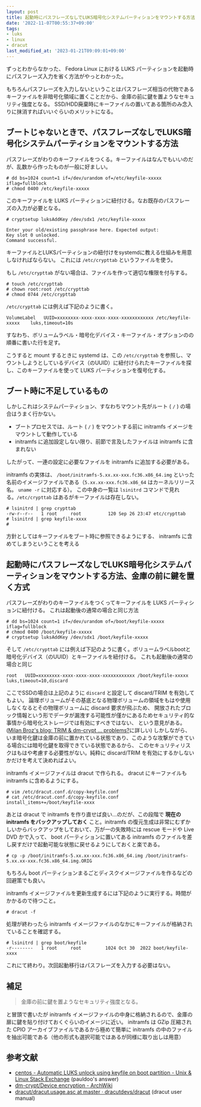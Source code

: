 ```yaml
---
layout: post
title: 起動時にパスフレーズなしでLUKS暗号化システムパーティションをマウントする方法、金庫の前に鍵を置く方式
date: '2022-11-07T00:55:37+09:00'
tags:
- luks
- linux
- dracut
last_modified_at: '2023-01-21T09:09:01+09:00'
---
```


ずっとわからなかった、 Fedora Linux における LUKS パーティションを起動時にパスフレーズ入力を省く方法がやっとわかった。

もちろんパスフレーズを入力しないということはパスフレーズ相当の代物であるキーファイルを非暗号化領域に置くことだから、金庫の前に鍵を置ようなセキュリティ強度となる。
SSD/HDD廃棄時にキーファイルの置いてある箇所のみ念入りに抹消すればいいぐらいのメリットになる。

## ブートじゃないときで、パスフレーズなしでLUKS暗号化システムパーティションをマウントする方法

パスフレーズがわりのキーファイルをつくる。キーファイルはなんでもいいのだが、乱数から作ったものが一般に好ましい。

```console
# dd bs=1024 count=1 if=/dev/urandom of=/etc/keyfile-xxxxx iflag=fullblock
# chmod 0400 /etc/keyfile-xxxxx
```

このキーファイルを LUKS パーティションに紐付ける。なお既存のパスフレーズの入力が必要となる。

```console
# cryptsetup luksAddKey /dev/sdx1 /etc/keyfile-xxxxx

Enter your old/existing passphrase here. Expected output:
Key slot 0 unlocked.
Command successful.
```

キーファイルとLUKSパーティションの紐付けをsystemdに教える仕組みを用意しなければならない。
これには `/etc/crypttab` というファイルを使う。

もし `/etc/crypttab` がない場合は、ファイルを作って適切な権限を付与する。

```console
# touch /etc/crypttab
# chown root:root /etc/crypttab
# chmod 0744 /etc/crypttab
```

`/etc/crypttab` には例えば下記のように書く。

```
VolumeLabel   UUID=xxxxxxxx-xxxx-xxxx-xxxx-xxxxxxxxxxxx /etc/keyfile-xxxxx    luks,timeout=10s
```

すなわち、ボリュームラベル・暗号化デバイス・キーファイル・オプションのの順番に書いた行を足す。

こうすると mount するときに systemd は、この `/etc/crypttab` を参照し、マウントしようとしているデバイス（のUUID）に紐付けられたキーファイルを探し、このキーファイルを使って LUKS パーティションを復号化する。

## ブート時に不足しているもの

しかしこれはシステムパーティション、すなわちマウント先がルート ( `/` ) の場合はうまく行かない。

* ブートプロセスでは、ルート ( `/` ) をマウントする前に initramfs イメージをマウントして動作している
* initramfs に追加設定しない限り、前節で言及したファイルは initramfs に含まれない

したがって、一連の設定に必要なファイルを initramfs に追加する必要がある。


initramfs の実体は、 `/boot/initramfs-5.xx.xx-xxx.fc36.x86_64.img` といった名前のイメージファイルである（`5.xx.xx-xxx.fc36.x86_64` はカーネルリリース名。 `uname -r` に対応する）。
この中身の一覧は `lsinitrd` コマンドで見れる。`/etc/crypttab` はあるがキーファイルは存在しない。

```console
# lsinitrd | grep crypttab
-rw-r--r--   1 root     root          120 Sep 26 23:47 etc/crypttab
# lsinitrd | grep keyfile-xxxx
#
```

方針としてはキーファイルをブート時に参照できるようにする、 initramfs に含めてしまうということを考える

## 起動時にパスフレーズなしでLUKS暗号化システムパーティションをマウントする方法、金庫の前に鍵を置く方式

パスフレーズがわりのキーファイルをつくってキーファイルを LUKS パーティションに紐付ける。
これは起動後の通常の場合と同じ方法

```console
# dd bs=1024 count=1 if=/dev/urandom of=/boot/keyfile-xxxxx iflag=fullblock
# chmod 0400 /boot/keyfile-xxxxx
# cryptsetup luksAddKey /dev/sdx1 /boot/keyfile-xxxxx
```

そして `/etc/crypttab` には例えば下記のように書く。ボリュームラベルbootと暗号化デバイス（のUUID）とキーファイルを紐付ける。
これも起動後の通常の場合と同じ

```
root   UUID=xxxxxxxx-xxxx-xxxx-xxxx-xxxxxxxxxxxx /boot/keyfile-xxxxx    luks,timeout=10,discard
```

ここでSSDの場合は上記のように `discard` と設定して discard/TRIM を有効してもよい。
論理ボリュームがその基底となる物理ボリュームの領域をもはや使用しなくなるとその物理ボリュームに discard 要求が飛ぶため、
開放されたブロック情報という形でデータが漏洩する可能性が僅かにあるためセキュリティ的な事情から暗号化ストレージでは有効にすべきではない、
という意見がある。([Milan Broz's blog: TRIM & dm-crypt ... problems?](http://asalor.blogspot.com/2011/08/trim-dm-crypt-problems.html)に詳しい)
しかしながら、いま暗号化鍵は金庫の前に置かれている状態であり、このような攻撃ができている場合には暗号化鍵を取得できている状態であるから、
このセキュリティリスクはもはや考慮する必要性がない。純粋に discard/TRIM を有効にするかしないかだけを考えて決めればよい。

initramfs イメージファイルは dracut で作られる。 dracut にキーファイルも initramfs に含めるようにする。

```console
# vim /etc/dracut.conf.d/copy-keyfile.conf
# cat /etc/dracut.conf.d/copy-keyfile.conf
install_items+=/boot/keyfile-xxxx
```

あとは dracut で initramfs を作り直せば良い…のだが、この段階で **現在の initramfs をバックアップしておく** こと。initramfs の復元生成は非常にむずかしいからバックアップをしておいて、万が一の失敗時には rescue モードや Live DVD かで入って、 boot パーティションに置いてある initramfs のファイルを差し戻すだけで起動可能な状態に戻せるようにしておくと楽である。

```console
# cp -p /boot/initramfs-5.xx.xx-xxx.fc36.x86_64.img /boot/initramfs-5.xx.xx-xxx.fc36.x86_64.img.ORIG
```

もちろん boot パーティションまるごとディスクイメージファイルを作るなどの回避策でも良い。

initramfs イメージファイルを更新生成するには下記のように実行する。時間がかかるので待つこと。

```console
# dracut -f
```

処理が終わったら initramfs イメージファイルのなかにキーファイルが格納されていることを確認する。

```console
# lsinitrd | grep boot/keyfile
-r--------   1 root     root         1024 Oct 30  2022 boot/keyfile-xxxx
```

これにて終わり。次回起動移行はパスフレーズを入力する必要はない。

## 補足

> 金庫の前に鍵を置ようなセキュリティ強度となる。

と冒頭で書いたが initramfs イメージファイルの中身に格納されるので、金庫の扉に鍵を貼り付けておくぐらいのイメージに近い。
initramfs は GZip 圧縮された CPIO アーカイブファイルであるから極めて簡単に initramfs の中のファイルを抽出可能である（他の形式も選択可能ではあるが同様に取り出しは用意）

## 参考文献

* [centos - Automatic LUKS unlock using keyfile on boot partition - Unix & Linux Stack Exchange](https://unix.stackexchange.com/questions/666770/automatic-luks-unlock-using-keyfile-on-boot-partition#answer-666772) (pauldoo's answer)
* [dm-crypt/Device encryption - ArchWiki](https://wiki.archlinux.org/title/Dm-crypt/Device_encryption)
* [dracut/dracut.usage.asc at master · dracutdevs/dracut](https://github.com/dracutdevs/dracut/blob/master/man/dracut.usage.asc) (dracut user manual)
